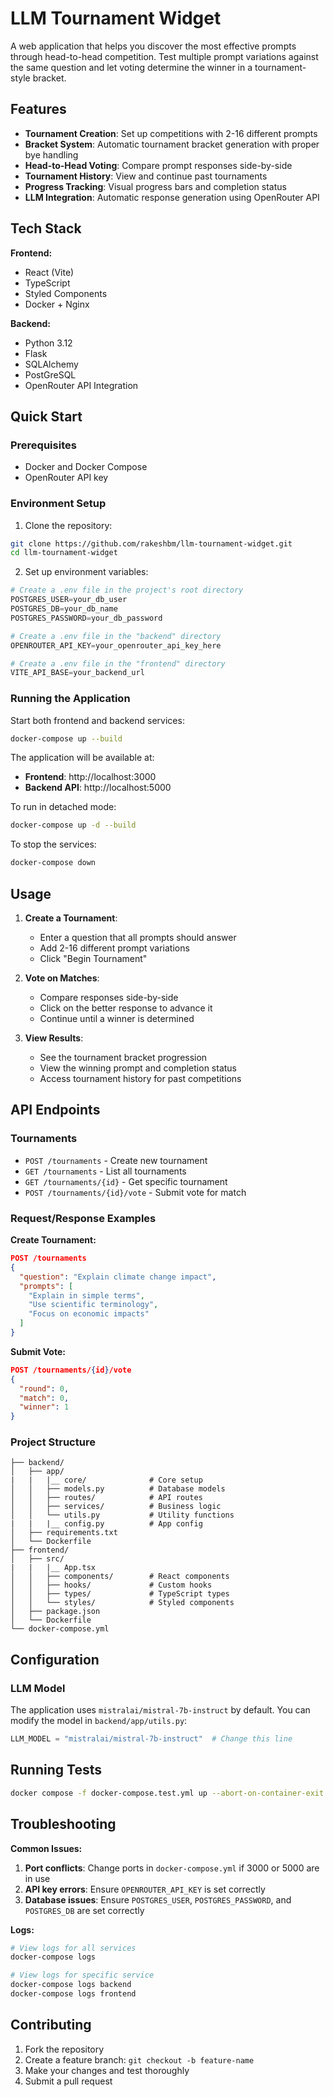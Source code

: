 # LLM Tournament Widget

A web application that helps you discover the most effective prompts through head-to-head competition. Test multiple prompt variations against the same question and let voting determine the winner in a tournament-style bracket.

## Features

- **Tournament Creation**: Set up competitions with 2-16 different prompts
- **Bracket System**: Automatic tournament bracket generation with proper bye handling
- **Head-to-Head Voting**: Compare prompt responses side-by-side
- **Tournament History**: View and continue past tournaments
- **Progress Tracking**: Visual progress bars and completion status
- **LLM Integration**: Automatic response generation using OpenRouter API

## Tech Stack

**Frontend:**
- React (Vite)
- TypeScript
- Styled Components
- Docker + Nginx

**Backend:**
- Python 3.12
- Flask
- SQLAlchemy
- PostGreSQL
- OpenRouter API Integration

## Quick Start

### Prerequisites
- Docker and Docker Compose
- OpenRouter API key

### Environment Setup

1. Clone the repository:
```bash
git clone https://github.com/rakeshbm/llm-tournament-widget.git
cd llm-tournament-widget
```

2. Set up environment variables:
```python
# Create a .env file in the project's root directory
POSTGRES_USER=your_db_user
POSTGRES_DB=your_db_name
POSTGRES_PASSWORD=your_db_password
```

```python
# Create a .env file in the "backend" directory
OPENROUTER_API_KEY=your_openrouter_api_key_here
```

```python
# Create a .env file in the "frontend" directory
VITE_API_BASE=your_backend_url
```

### Running the Application

Start both frontend and backend services:

```bash
docker-compose up --build
```

The application will be available at:
- **Frontend**: http://localhost:3000
- **Backend API**: http://localhost:5000

To run in detached mode:
```bash
docker-compose up -d --build
```

To stop the services:
```bash
docker-compose down
```

## Usage

1. **Create a Tournament**:
   - Enter a question that all prompts should answer
   - Add 2-16 different prompt variations
   - Click "Begin Tournament"

2. **Vote on Matches**:
   - Compare responses side-by-side
   - Click on the better response to advance it
   - Continue until a winner is determined

3. **View Results**:
   - See the tournament bracket progression
   - View the winning prompt and completion status
   - Access tournament history for past competitions

## API Endpoints

### Tournaments
- `POST /tournaments` - Create new tournament
- `GET /tournaments` - List all tournaments
- `GET /tournaments/{id}` - Get specific tournament
- `POST /tournaments/{id}/vote` - Submit vote for match

### Request/Response Examples

**Create Tournament:**
```json
POST /tournaments
{
  "question": "Explain climate change impact",
  "prompts": [
    "Explain in simple terms",
    "Use scientific terminology",
    "Focus on economic impacts"
  ]
}
```

**Submit Vote:**
```json
POST /tournaments/{id}/vote
{
  "round": 0,
  "match": 0,
  "winner": 1
}
```

### Project Structure
```
├── backend/
│   ├── app/
|   |   |__ core/              # Core setup
│   │   ├── models.py          # Database models
│   │   ├── routes/            # API routes
│   │   ├── services/          # Business logic
│   │   └── utils.py           # Utility functions
|   |   |__ config.py          # App config            
│   ├── requirements.txt
│   └── Dockerfile
├── frontend/
│   ├── src/
|   |   |__ App.tsx
│   │   ├── components/        # React components
│   │   ├── hooks/             # Custom hooks
│   │   ├── types/             # TypeScript types
│   │   └── styles/            # Styled components
│   ├── package.json
│   └── Dockerfile
└── docker-compose.yml
```

## Configuration


### LLM Model

The application uses `mistralai/mistral-7b-instruct` by default. You can modify the model in `backend/app/utils.py`:

```python
LLM_MODEL = "mistralai/mistral-7b-instruct"  # Change this line
```

## Running Tests

```bash
docker compose -f docker-compose.test.yml up --abort-on-container-exit --build
```

## Troubleshooting

**Common Issues:**

1. **Port conflicts**: Change ports in `docker-compose.yml` if 3000 or 5000 are in use
2. **API key errors**: Ensure `OPENROUTER_API_KEY` is set correctly
3. **Database issues**: Ensure `POSTGRES_USER`, `POSTGRES_PASSWORD`, and `POSTGRES_DB` are set correctly

**Logs:**
```bash
# View logs for all services
docker-compose logs

# View logs for specific service
docker-compose logs backend
docker-compose logs frontend
```

## Contributing

1. Fork the repository
2. Create a feature branch: `git checkout -b feature-name`
3. Make your changes and test thoroughly
4. Submit a pull request
